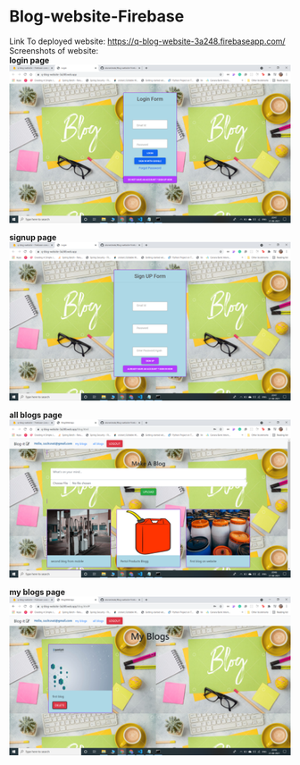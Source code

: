 # Blog-website-Firebase
Link To deployed website: https://q-blog-website-3a248.firebaseapp.com/ <br/>
Screenshots of website: <br/>
**login page** <br/>
![GIF](readme_resource/1.png)<br/>


**signup page** <br/>
![GIF](readme_resource/2.png)<br/>


**all blogs page** <br/>
![GIF](readme_resource/3.png)<br/>


**my blogs page** <br/>
![GIF](readme_resource/4.png)<br/>

